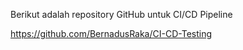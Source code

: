 Berikut adalah repository GitHub untuk CI/CD Pipeline

https://github.com/BernadusRaka/CI-CD-Testing
